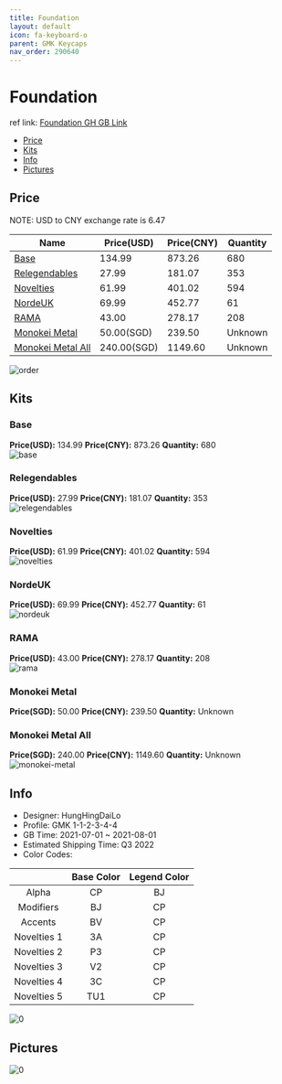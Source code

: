 ```yaml
---
title: Foundation 
layout: default
icon: fa-keyboard-o
parent: GMK Keycaps
nav_order: 290640
---
```


# Foundation 

ref link: [Foundation GH GB Link](https://geekhack.org/index.php?topic=113538.0)

* [Price](#price)
* [Kits](#kits)
* [Info](#info)
* [Pictures](#pictures)

## Price

NOTE: USD to CNY exchange rate is 6.47

| Name          | Price(USD)   |  Price(CNY) | Quantity |
| ------------- | ------------ |  ---------- | -------- |
|[Base](#base)|134.99|873.26|680|
|[Relegendables](#relegendables)|27.99|181.07|353|
|[Novelties](#novelties)|61.99|401.02|594|
|[NordeUK](#nordeuk)|69.99|452.77|61|
|[RAMA](#rama)|43.00|278.17|208|
|[Monokei Metal](#monokei-metal)|50.00(SGD)|239.50|Unknown|
|[Monokei Metal All](#monokei-metal)|240.00(SGD)|1149.60|Unknown|

<img src="{{ 'assets/images/gmk-keycaps/Foundation/order.png' | relative_url }}" alt="order" class="image featured">

## Kits
### Base  
**Price(USD):** 134.99	**Price(CNY):** 873.26	**Quantity:** 680  
<img src="{{ 'assets/images/gmk-keycaps/Foundation/kits_pics/base.png' | relative_url }}" alt="base" class="image featured">

### Relegendables  
**Price(USD):** 27.99	**Price(CNY):** 181.07	**Quantity:** 353  
<img src="{{ 'assets/images/gmk-keycaps/Foundation/kits_pics/relegendables.png' | relative_url }}" alt="relegendables" class="image featured">

### Novelties  
**Price(USD):** 61.99	**Price(CNY):** 401.02	**Quantity:** 594  
<img src="{{ 'assets/images/gmk-keycaps/Foundation/kits_pics/novelties.png' | relative_url }}" alt="novelties" class="image featured">

### NordeUK  
**Price(USD):** 69.99	**Price(CNY):** 452.77	**Quantity:** 61  
<img src="{{ 'assets/images/gmk-keycaps/Foundation/kits_pics/nordeuk.png' | relative_url }}" alt="nordeuk" class="image featured">

### RAMA  
**Price(USD):** 43.00	**Price(CNY):** 278.17	**Quantity:** 208  
<img src="{{ 'assets/images/gmk-keycaps/Foundation/kits_pics/rama.jpg' | relative_url }}" alt="rama" class="image featured">

### Monokei Metal  
**Price(SGD):** 50.00   **Price(CNY):** 239.50  **Quantity:** Unknown
### Monokei Metal All
**Price(SGD):** 240.00  **Price(CNY):** 1149.60 **Quantity:** Unknown
<img src="{{ 'assets/images/gmk-keycaps/Foundation/kits_pics/monokei-metal.png' | relative_url }}" alt="monokei-metal" class="image featured">

## Info
* Designer: HungHingDaiLo  
* Profile: GMK 1-1-2-3-4-4  
* GB Time: 2021-07-01 ~ 2021-08-01  
* Estimated Shipping Time: Q3 2022  
* Color Codes:  

| |Base Color     | Legend Color
| :-------------: | :-------------: | :------------:
|Alpha|CP|BJ|
|Modifiers|BJ|CP|
|Accents|BV|CP|
|Novelties 1|3A|CP|
|Novelties 2|P3|CP|
|Novelties 3|V2|CP|
|Novelties 4|3C|CP|
|Novelties 5|TU1|CP|

<img src="{{ 'assets/images/gmk-keycaps/Foundation/0.png' | relative_url }}" alt="0" class="image featured">

## Pictures  
<img src="{{ 'assets/images/gmk-keycaps/Foundation/rendering_pics/0.png' | relative_url }}" alt="0" class="image featured">
